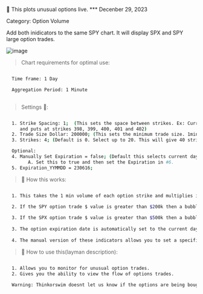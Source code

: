 🚀 This plots unusual options live. *** Decenber 29, 2023

Category: Option Volume

Add both inidicators to the same SPY chart. It will display SPX and SPY large option trades.

![image](https://github.com/2187Nick/thinkscript/assets/75052782/eb67f131-880a-4533-aa26-91a2575ce3d7)


> Chart requirements for optimal use:
```bash

  Time frame: 1 Day

  Aggregation Period: 1 Minute
  
```




> Settings 👷‍:

```bash

  1. Strike Spacing: 1;  (This sets the space between strikes. Ex: Current SPY price is 400. It will monitor calls
     and puts at strikes 398, 399, 400, 401 and 402)
  2. Trade Size Dollar: 200000; (This sets the minimum trade size. 1min option volume * price.)
  3. Strikes: 4; (Default is 0. Select up to 20. This will give 40 strikes total)

  Optional:
  4. Manually Set Expiration = false; (Default this selects current day. Which is good for SPY and QQQ)
        A. Set this to true and then set the Expiration in #6.
  5. Expiration_YYMMDD = 230616;


 ```


> 🧪 How this works: 

```bash

  1. This takes the 1 min volume of each option strike and multiplies it by the option price.
  
  2. If the SPY option trade $ value is greater than $200k then a bubble will appear on the strike line. (Green = Calls. Red = Puts).

  3. If the SPX option trade $ value is greater than $500k then a bubble will appear on the strike line. (Cyan = Calls. Orange = Puts).
  
  3. The option expiration date is automatically set to the current day.
  
  4. The manual version of these indicators allows you to set a specific expiration date.

 ```
 
> 🦖 How to use this(layman description):
```bash

  1. Allows you to monitor for unusual option trades.
  2. Gives you the ability to view the flow of options trades.
  
  Warning: Thinkorswim doesnt let us know if the options are being bought or sold.
       
```
